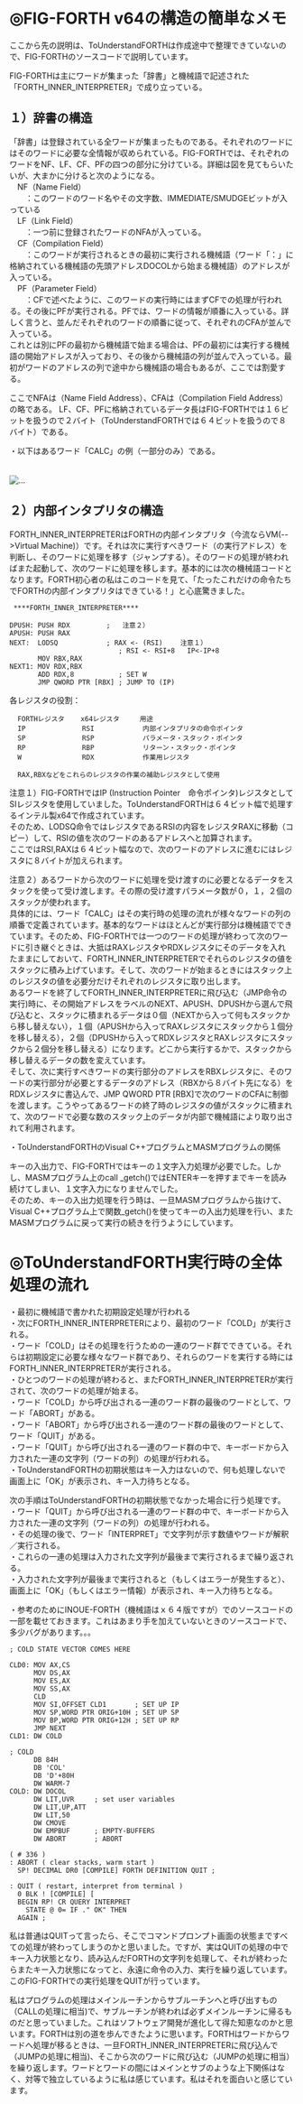 # ◎FIG-FORTH v64の構造の簡単なメモ  
ここから先の説明は、ToUnderstandFORTHは作成途中で整理できていないので、FIG-FORTHのソースコードで説明しています。  
  
FIG-FORTHは主にワードが集まった「辞書」と機械語で記述された「FORTH_INNER_INTERPRETER」で成り立っている。  
  
## １）辞書の構造  
「辞書」は登録されている全ワードが集まったものである。それぞれのワードにはそのワードに必要な全情報が収められている。FIG-FORTHでは、それぞれのワードをNF、LF、CF、PFの四つの部分に分けている。詳細は図を見てもらいたいが、大まかに分けると次のようになる。  
　NF（Name Field）  
　　：このワードのワード名やその文字数、IMMEDIATE/SMUDGEビットが入っている  
　LF（Link Field）  
　　：一つ前に登録されたワードのNFAが入っている。  
　CF（Compilation Field）  
　　：このワードが実行されるときの最初に実行される機械語（ワード「：」に格納されている機械語の先頭アドレスDOCOLから始まる機械語）のアドレスが入っている。  
　PF（Parameter Field）  
　　：CFで述べたように、このワードの実行時にはまずCFでの処理が行われる。その後にPFが実行される。PFでは、ワードの情報が順番に入っている。詳しく言うと、並んだそれぞれのワードの順番に従って、それぞれのCFAが並んで入っている。  
これとは別にPFの最初から機械語で始まる場合は、PFの最初には実行する機械語の開始アドレスが入っており、その後から機械語の列が並んで入っている。最初がワードのアドレスの列で途中から機械語の場合もあるが、ここでは割愛する。  
  
ここでNFAは（Name Field Address）、CFAは（Compilation Field Address）の略である。
LF、CF、PFに格納されているデータ長はFIG-FORTHでは１６ビットを扱うので２バイト（ToUnderstandFORTHでは６４ビットを扱うので８バイト）である。  
  
  
  
・以下はあるワード「CALC」の例（一部分のみ）である。  
  
　  
![ ... ](/JPN/Documents/03_01_v0.20.01_JPN/NFR.png)  
  
  
## ２）内部インタプリタの構造  
FORTH_INNER_INTERPRETERはFORTHの内部インタプリタ（今流ならVM(-->Virtual Machine)）です。それは次に実行すべきワード（の実行アドレス）を判断し、そのワードに処理を移す（ジャンプする）。そのワードの処理が終わればまた起動して、次のワードに処理を移します。基本的には次の機械語コードとなります。FORTH初心者の私はこのコードを見て、「たったこれだけの命令たちでFORTHの内部インタプリタはできている！」と心底驚きました。  
  
```  
 ****FORTH_INNER_INTERPRETER****  
  
DPUSH: PUSH RDX         ;   注意２）  
APUSH: PUSH RAX  
NEXT:  LODSQ            ; RAX <- (RSI) 　　注意１）  
                           ; RSI <- RSI+8   IP<-IP+8  
       MOV RBX,RAX  
NEXT1: MOV RDX,RBX  
       ADD RDX,8           ; SET W  
       JMP QWORD PTR [RBX] ; JUMP TO (IP)  
```  
  
各レジスタの役割：  
```  
  FORTHレジスタ    x64レジスタ　　　用途  
  IP              RSI            内部インタプリタの命令ポインタ  
  SP              RSP            パラメータ・スタック・ポインタ  
  RP              RBP            リターン・スタック・ポインタ  
  W               RDX            作業用レジスタ  
 ```   
      RAX,RBXなどをこれらのレジスタの作業の補助レジスタとして使用  　
  
  
注意１）FIG-FORTHではIP (Instruction Pointer　命令ポインタ)レジスタとしてSIレジスタを使用していました。ToUnderstandFORTHは６４ビット幅で処理するインテル製x64で作成されています。  
そのため、LODSQ命令ではレジスタであるRSIの内容をレジスタRAXに移動（コピー）して、RSIの値を次のワードのあるアドレスへと加算されます。  
ここではRSI,RAXは６４ビット幅なので、次のワードのアドレスに進むにはレジスタに８バイトが加えられます。  
  
注意２）あるワードから次のワードに処理を受け渡すのに必要となるデータをスタックを使って受け渡します。その際の受け渡すパラメータ数が０，１，２個のスタックが使われます。  
具体的には、ワード「CALC」はその実行時の処理の流れが様々なワードの列の順番で定義されています。基本的なワードはほとんどが実行部分は機械語でできています。そのため、FIG-FORTHでは一つのワードの処理が終わって次のワードに引き継ぐときは、大抵はRAXレジスタやRDXレジスタにそのデータを入れたままにしておいて、FORTH_INNER_INTERPRETERでそれらのレジスタの値をスタックに積み上げています。そして、次のワードが始まるときにはスタック上のレジスタの値を必要分だけそれぞれのレジスタに取り出します。  
あるワードを終了してFORTH_INNER_INTERPRETERに飛び込む（JMP命令の実行)時に、その開始アドレスをラベルのNEXT、APUSH、DPUSHから選んで飛び込むと、スタックに積まれるデータは０個（NEXTから入って何もスタックから移し替えない），１個（APUSHから入ってRAXレジスタにスタックから１個分を移し替える），２個（DPUSHから入ってRDXレジスタとRAXレジスタにスタックから２個分を移し替える）になります。どこから実行するかで、スタックから移し替えるデータの数を変えています。  
そして、次に実行すべきワードの実行部分のアドレスをRBXレジスタに、そのワードの実行部分が必要とするデータのアドレス（RBXから８バイト先になる）をRDXレジスタに書込んで、JMP QWORD PTR [RBX]で次のワードのCFAに制御を渡します。こうやってあるワードの終了時のレジスタの値がスタックに積まれて、次のワードで必要な数のスタック上のデータが内部で機械語により取り出されて利用されます。  
  
  
・ToUnderstandFORTHのVisual C++プログラムとMASMプログラムの関係  
  
キーの入出力で、FIG-FORTHではキーの１文字入力処理が必要でした。しかし、MASMプログラム上のcall _getch()ではENTERキーを押すまでキーを読み続けてしまい、１文字入力になりませんでした。  
そのため、キーの入出力処理を行う時は、一旦MASMプログラムから抜けて、Visual C++プログラム上で関数_getch()を使ってキーの入出力処理を行い、またMASMプログラムに戻って実行の続きを行うようにしています。  
  
  
# ◎ToUnderstandFORTH実行時の全体処理の流れ  
  
・最初に機械語で書かれた初期設定処理が行われる  
・次にFORTH_INNER_INTERPRETERにより、最初のワード「COLD」が実行される。  
・ワード「COLD」はその処理を行うための一連のワード群でできている。それらは初期設定に必要な様々なワード群であり、それらのワードを実行する時にはFORTH_INNER_INTERPRETERが実行される。  
・ひとつのワードの処理が終わると、またFORTH_INNER_INTERPRETERが実行されて、次のワードの処理が始まる。  
・ワード「COLD」から呼び出される一連のワード群の最後のワードとして、ワード「ABORT」がある。  
・ワード「ABORT」から呼び出される一連のワード群の最後のワードとして、ワード「QUIT」がある。  
・ワード「QUIT」から呼び出される一連のワード群の中で、キーボードから入力された一連の文字列（ワードの列）の処理が行われる。  
・ToUnderstandFORTHの初期状態はキー入力はないので、何も処理しないで画面上に「OK」が表示され、キー入力待ちとなる。  
  
次の手順はToUnderstandFORTHの初期状態でなかった場合に行う処理です。  
・ワード「QUIT」から呼び出される一連のワード群の中で、キーボードから入力された一連の文字列（ワードの列）の処理が行われる。  
・その処理の後で、ワード「INTERPRET」で文字列が示す数値やワードが解釈／実行される。  
・これらの一連の処理は入力された文字列が最後まで実行されるまで繰り返される。  
・入力された文字列が最後まで実行されると（もしくはエラーが発生すると）、画面上に「OK」（もしくはエラー情報）が表示され、キー入力待ちとなる。  
  
  
・参考のためにINOUE-FORTH（機械語はｘ６４版ですが）でのソースコードの一部を載せておきます。これはあまり手を加えていないときのソースコードで、多少バグがあります。。。  
  
```  
; COLD STATE VECTOR COMES HERE

CLD0: MOV AX,CS
      MOV DS,AX
      MOV ES,AX
      MOV SS,AX
      CLD
      MOV SI,OFFSET CLD1       ; SET UP IP
      MOV SP,WORD PTR ORIG+10H ; SET UP SP
      MOV BP,WORD PTR ORIG+12H ; SET UP RP
      JMP NEXT
CLD1: DW COLD

; COLD
      DB 84H
      DB 'COL'
      DB 'D'+80H
      DW WARM-7
COLD: DW DOCOL
      DW LIT,UVR     ; set user variables
      DW LIT,UP,ATT
      DW LIT,50
      DW CMOVE
      DW EMPBUF      ; EMPTY-BUFFERS
      DW ABORT       ; ABORT
```  
  
```  
( # 336 )
: ABORT ( clear stacks, warm start )
  SP! DECIMAL DR0 [COMPILE] FORTH DEFINITION QUIT ;

: QUIT ( restart, interpret from terminal )
  0 BLK ! [COMPILE] [
  BEGIN RP! CR QUERY INTERPRET
    STATE @ 0= IF ." OK" THEN
  AGAIN ;
```  
  
  
私は普通はQUITって言ったら、そこでコマンドプロンプト画面の状態まですべての処理が終わってしまうのかと思いました。ですが、実はQUITの処理の中でキー入力状態となり、読み込んだFORTHの文字列を処理して、それが終わったらまたキー入力状態になってと、永遠に命令の入力、実行を繰り返しています。このFIG-FORTHでの実行処理をQUITが行っています。  
  
私はプログラムの処理はメインルーチンからサブルーチンへと呼び出すもの（CALLの処理に相当)で、サブルーチンが終われば必ずメインルーチンに帰るものだと思っていました。これはソフトウェア開発が進化して得た知恵なのかと思います。FORTHは別の道を歩んできたように思います。FORTHはワードからワードへ処理が移るときは、一旦FORTH_INNER_INTERPRETERに飛び込んで（JUMPの処理に相当)、そこから次のワードに飛び込む（JUMPの処理に相当）を繰り返します。ワードとワードの間にはメインとサブのような上下関係はなく、対等で独立しているように私は感じています。私はそれを面白いと感じています。  
  
